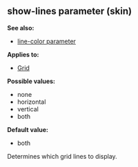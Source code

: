 ## show-lines parameter (skin)
**See also:**
*   [line-color parameter](/%7Bskin%7D/param/line-color)
<!-- -->
**Applies to:**
*   [Grid](/%7Bskin%7D/control/grid)
<!-- -->
**Possible values:**
*   none
*   horizontal
*   vertical
*   both
<!-- -->
**Default value:**
*   both


Determines which grid lines to display.